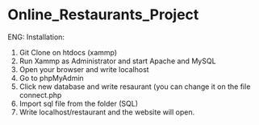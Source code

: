 # Online_Restaurants_Project
ENG:
Installation: 
1. Git Clone on htdocs (xammp)
2. Run Xammp as Administrator and start Apache and MySQL 
3. Open your browser and write localhost
4. Go to phpMyAdmin
5. Click new database and write resaurant (you can change it on the file connect.php
6. Import sql file from the folder (SQL)
7. Write localhost/restaurant and the website will open.

